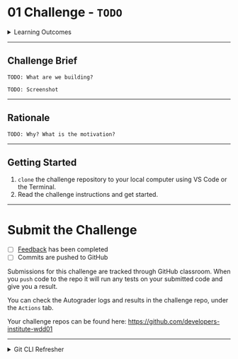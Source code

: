 # 01 Challenge - `TODO`


<details>
  <summary>Learning Outcomes</summary> 
  
  1. A numbered
  2. list
     * With some
     * Sub bullets
</details>

---

## Challenge Brief

`TODO: What are we building?`

`TODO: Screenshot`

---

## Rationale

`TODO: Why? What is the motivation?`

---

## Getting Started

1. `clone` the challenge repository to your local computer using VS Code or the Terminal.
2. Read the challenge instructions and get started.


---

# Submit the Challenge

- [ ] [Feedback](feedback.md) has been completed
- [ ] Commits are pushed to GitHub

Submissions for this challenge are tracked through GitHub classroom. When you `push` code to the repo it will run any tests on your submitted code and give you a result.

You can check the Autograder logs and results in the challenge repo, under the `Actions` tab.

Your challenge repos can be found here: https://github.com/developers-institute-wdd01

---
<details>
  <summary>
    Git CLI Refresher
  </summary>

```shell
# example git clone command - replace this URL with your repo's URL
git clone git@github.com:Developers-Institute-WDD03/01-challenge-CHALLENGE-NAME--YOUR_NAME.git

# make sure to change directory into the cloned directory
cd <01-challenge-CHALLENGE-NAME--YOUR_NAME>

# open VS Code
code .

# start coding ...

# when ready to commit and push
git add .

git commit -m "My full-sstack challenge"

git push origin master
```
</details>
